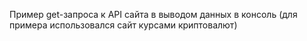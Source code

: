 Пример get-запроса к API сайта в выводом данных в консоль (для примера использовался сайт курсами криптовалют)
